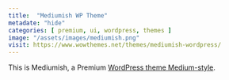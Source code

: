 ```yaml
---
title:  "Mediumish WP Theme"
metadate: "hide"
categories: [ premium, ui, wordpress, themes ]
image: "/assets/images/mediumish.png"
visit: https://www.wowthemes.net/themes/mediumish-wordpress/
---
```

This is Mediumish, a Premium [WordPress theme Medium-style](https://www.wowthemes.net/themes/mediumish-wordpress/).